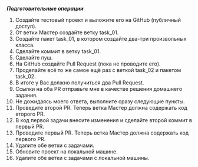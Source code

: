 ***Подготовительные операции***

1. Создайте тестовый проект и выложите его на GitHub (публичный доступ).
2. От ветки Мастер создайте ветку task_01.
3. Создайте пакет task_01, в котором создайте два-три произвольных класса.
4. Сделайте коммит в ветку task_01.
5. Сделайте пуш.
6. На GitHub создайте Pull Request (пока не проводите его).
7. Проделайте всё то же самое ещё раз с веткой task_02 и пакетом task_02.
8. В итоге у Вас должно получиться два Pull Request.
9. Ссылки на оба PR отправьте мне в качестве решения домашнего задания.
10. Не дожидаясь моего ответа, выполните сразу следующие пункты.
11. Проведите второй PR. Теперь ветка Мастер должна содержать код второго PR.
12. В код первой задачи внесите изменения и сделайте второй коммит в первый PR.
13. Проведите первый PR. Теперь ветка Мастер должна содержать код первого PR.
14. Удалите обе ветки с задачами.
15. Обновите проект на локальной машине.
16. Удалите обе ветки с задачами с локальной машины.